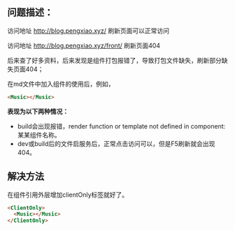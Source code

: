 ## **问题描述：**

访问地址 http://blog.pengxiao.xyz/   刷新页面可以正常访问

访问地址 http://blog.pengxiao.xyz/front/  刷新页面404


后来查了好多资料，后来发现是组件打包报错了，导致打包文件缺失，刷新部分缺失页面404；

在md文件中加入组件的使用后，例如，
```html
<Music></Music>
```

**表现为以下两种情况：**

- build会出现报错，render function or template not defined in component: 某某组件名称。
- dev或build后的文件启服务后，正常点击访问可以，但是F5刷新就会出现404。

## 解决方法

在组件引用外层增加clientOnly标签就好了。
```html
<ClientOnly>
  <Music></Music>
</ClientOnly>
```

<ClientOnly>
  <Valine></Valine>
</ClientOnly>